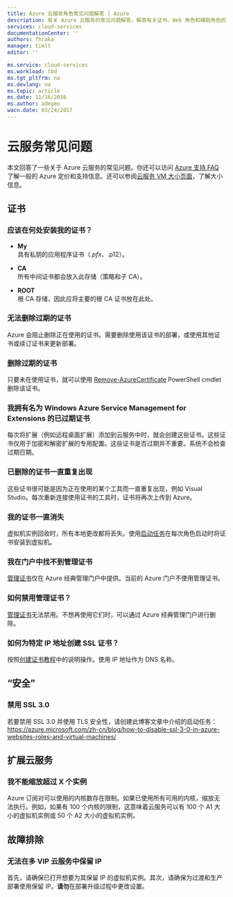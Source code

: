 ```yaml
---
title: Azure 云服务角色常见问题解答 | Azure
description: 有关 Azure 云服务的常见问题解答。解答有关证书、Web 角色和辅助角色的一些常见问题。
services: cloud-services
documentationCenter: ''
authors: Thraka
manager: timlt
editor: ''

ms.service: cloud-services
ms.workload: tbd
ms.tgt_pltfrm: na
ms.devlang: na
ms.topic: article
ms.date: 11/16/2016
ms.author: adegeo
wacn.date: 03/24/2017
---
```


# 云服务常见问题
本文回答了一些关于 Azure 云服务的常见问题。你还可以访问 [Azure 支持 FAQ](http://go.microsoft.com/fwlink/?LinkID=185083) 了解一般的 Azure 定价和支持信息。还可以参阅[云服务 VM 大小页面](./cloud-services-sizes-specs.md)，了解大小信息。

## <a name="certificates"></a> 证书
### 应该在何处安装我的证书？

- **My**  
 具有私钥的应用程序证书（*.pfx、*.p12）。

- **CA**  
所有中间证书都会放入此存储（策略和子 CA）。

- **ROOT**  
根 CA 存储，因此应将主要的根 CA 证书放在此处。

### 无法删除过期的证书

Azure 会阻止删除正在使用的证书。需要删除使用该证书的部署，或使用其他证书或续订证书来更新部署。

### 删除过期的证书

只要未在使用证书，就可以使用 [Remove-AzureCertificate](https://msdn.microsoft.com/zh-cn/library/azure/mt589145.aspx) PowerShell cmdlet 删除该证书。

### 我拥有名为 Windows Azure Service Management for Extensions 的已过期证书

每次将扩展（例如远程桌面扩展）添加到云服务中时，就会创建这些证书。这些证书仅用于加密和解密扩展的专用配置。这些证书是否过期并不重要。系统不会检查过期日期。

### 已删除的证书一直重复出现

这些证书很可能是因为正在使用的某个工具而一直重复出现，例如 Visual Studio。每次重新连接使用证书的工具时，证书将再次上传到 Azure。

### 我的证书一直消失

虚拟机实例回收时，所有本地更改都将丢失。使用[启动任务](./cloud-services-startup-tasks.md)在每次角色启动时将证书安装到虚拟机。

### 我在门户中找不到管理证书

[管理证书](../azure-api-management-certs.md)仅在 Azure 经典管理门户中提供。当前的 Azure 门户不使用管理证书。

### 如何禁用管理证书？

[管理证书](../azure-api-management-certs.md)无法禁用。不想再使用它们时，可以通过 Azure 经典管理门户进行删除。

### 如何为特定 IP 地址创建 SSL 证书？
按照[创建证书教程](./cloud-services-certs-create.md)中的说明操作。使用 IP 地址作为 DNS 名称。

## “安全”
### 禁用 SSL 3.0
若要禁用 SSL 3.0 并使用 TLS 安全性，请创建此博客文章中介绍的启动任务：https://azure.microsoft.com/zh-cn/blog/how-to-disable-ssl-3-0-in-azure-websites-roles-and-virtual-machines/

## 扩展云服务
### 我不能缩放超过 X 个实例
Azure 订阅对可以使用的内核数存在限制。如果已使用所有可用的内核，缩放无法执行。例如，如果有 100 个内核的限制，这意味着云服务可以有 100 个 A1 大小的虚拟机实例或 50 个 A2 大小的虚拟机实例。

## 故障排除

### 无法在多 VIP 云服务中保留 IP

首先，请确保已打开想要为其保留 IP 的虚拟机实例。其次，请确保为过渡和生产部署使用保留 IP。**请勿**在部署升级过程中更改设置。

<!---HONumber=Mooncake_0320_2017-->